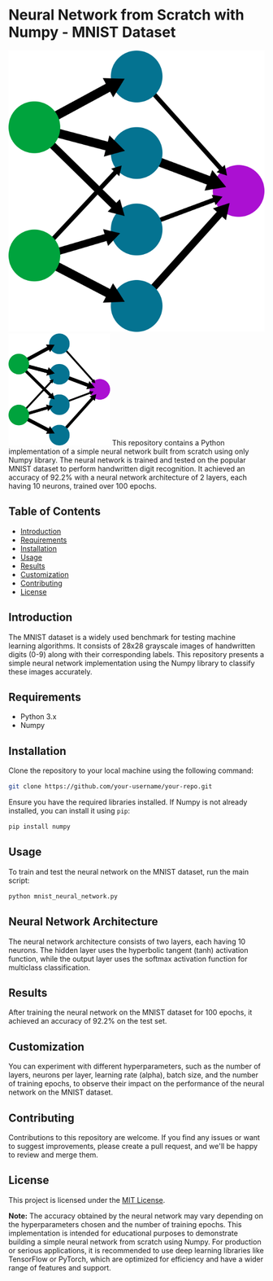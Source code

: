 # Neural Network from Scratch with Numpy - MNIST Dataset

![Neural Network](neural_network.png)
<img src="neural_network.png" alt="neural_network" width="200"/>
This repository contains a Python implementation of a simple neural network built from scratch using only Numpy library. The neural network is trained and tested on the popular MNIST dataset to perform handwritten digit recognition. It achieved an accuracy of 92.2% with a neural network architecture of 2 layers, each having 10 neurons, trained over 100 epochs.

## Table of Contents

- [Introduction](#introduction)
- [Requirements](#requirements)
- [Installation](#installation)
- [Usage](#usage)
- [Results](#results)
- [Customization](#customization)
- [Contributing](#contributing)
- [License](#license)

## Introduction

The MNIST dataset is a widely used benchmark for testing machine learning algorithms. It consists of 28x28 grayscale images of handwritten digits (0-9) along with their corresponding labels. This repository presents a simple neural network implementation using the Numpy library to classify these images accurately.

## Requirements

- Python 3.x
- Numpy

## Installation

Clone the repository to your local machine using the following command:

```bash
git clone https://github.com/your-username/your-repo.git
```

Ensure you have the required libraries installed. If Numpy is not already installed, you can install it using `pip`:

```bash
pip install numpy
```

## Usage

To train and test the neural network on the MNIST dataset, run the main script:

```bash
python mnist_neural_network.py
```

## Neural Network Architecture

The neural network architecture consists of two layers, each having 10 neurons. The hidden layer uses the hyperbolic tangent (tanh) activation function, while the output layer uses the softmax activation function for multiclass classification.

## Results

After training the neural network on the MNIST dataset for 100 epochs, it achieved an accuracy of 92.2% on the test set.

## Customization

You can experiment with different hyperparameters, such as the number of layers, neurons per layer, learning rate (alpha), batch size, and the number of training epochs, to observe their impact on the performance of the neural network on the MNIST dataset.

## Contributing

Contributions to this repository are welcome. If you find any issues or want to suggest improvements, please create a pull request, and we'll be happy to review and merge them.

## License

This project is licensed under the [MIT License](LICENSE).

**Note:** The accuracy obtained by the neural network may vary depending on the hyperparameters chosen and the number of training epochs. This implementation is intended for educational purposes to demonstrate building a simple neural network from scratch using Numpy. For production or serious applications, it is recommended to use deep learning libraries like TensorFlow or PyTorch, which are optimized for efficiency and have a wider range of features and support.
